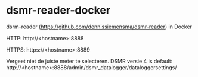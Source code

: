 # dsmr-reader-docker
dsrm-reader (https://github.com/dennissiemensma/dsmr-reader) in Docker


HTTP: http://\<hostname>:8888

HTTPS: https://\<hostname>:8889


Vergeet niet de juiste meter te selecteren. DSMR versie 4 is default:
http://\<hostname>:8888/admin/dsmr_datalogger/dataloggersettings/
